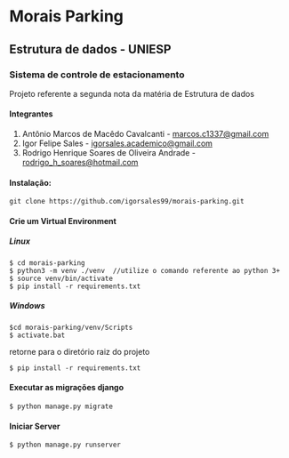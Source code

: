 # Morais Parking
## Estrutura de dados - UNIESP
### Sistema de controle de estacionamento
Projeto referente a segunda nota da matéria de Estrutura de dados

#### Integrantes

1. Antônio Marcos de Macêdo Cavalcanti - marcos.c1337@gmail.com
2. Igor Felipe Sales - igorsales.academico@gmail.com
3. Rodrigo Henrique Soares de Oliveira Andrade - rodrigo_h_soares@hotmail.com

#### Instalação: 

`git clone https://github.com/igorsales99/morais-parking.git`

#### Crie um Virtual Environment
##### Linux
```
$ cd morais-parking
$ python3 -m venv ./venv  //utilize o comando referente ao python 3+
$ source venv/bin/activate 
$ pip install -r requirements.txt
```
##### Windows

```
$cd morais-parking/venv/Scripts
$ activate.bat
```
retorne para o diretório raiz do projeto
```
$ pip install -r requirements.txt
```

#### Executar as migrações django

```$ python manage.py makemigrations
$ python manage.py migrate
```

#### Iniciar Server
`$ python manage.py runserver`
